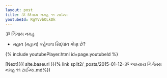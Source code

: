 ```yaml
---
layout: post
title: ૐ લિંગાય નમહ ૧૧ ટાઈમ્સ
youtubeId: RgYVvbOLkDk
---
```

 
 
 ૐ લિંગાય નમહ  
 
 -  મહાત (મહાન) કહેવાતા સિદ્ધાંત કોણ છે? 
 
  
 
  
 
 
 
 
 
 


{% include youtubePlayer.html id=page.youtubeId %}
 
[Next]({{ site.baseurl }}{% link  split2/_posts/2015-01-12-ૐ આધ્યાય નિર્ગમય નમહ ૧૧ ટાઈમ્સ.md%})
 
